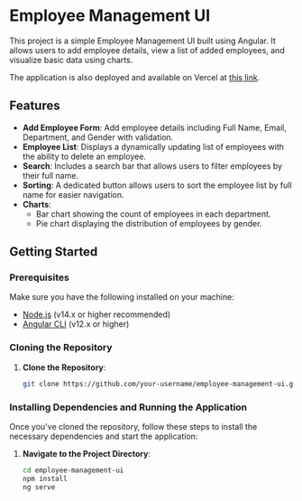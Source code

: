# Employee Management UI

This project is a simple Employee Management UI built using Angular. It allows users to add employee details, view a list of added employees, and visualize basic data using charts.

The application is also deployed and available on Vercel at [this link](https://employee-management-task-exjr.vercel.app/).

## Features

- **Add Employee Form**: Add employee details including Full Name, Email, Department, and Gender with validation.
- **Employee List**: Displays a dynamically updating list of employees with the ability to delete an employee.
- **Search**: Includes a search bar that allows users to filter employees by their full name.
- **Sorting**: A dedicated button allows users to sort the employee list by full name for easier navigation.
- **Charts**:
  - Bar chart showing the count of employees in each department.
  - Pie chart displaying the distribution of employees by gender.

## Getting Started

### Prerequisites

Make sure you have the following installed on your machine:

- [Node.js](https://nodejs.org/) (v14.x or higher recommended)
- [Angular CLI](https://angular.io/cli) (v12.x or higher)

### Cloning the Repository

1. **Clone the Repository**:
   ```bash
   git clone https://github.com/your-username/employee-management-ui.git
   ```

### Installing Dependencies and Running the Application

Once you've cloned the repository, follow these steps to install the necessary dependencies and start the application:

1. **Navigate to the Project Directory**:

   ```bash
   cd employee-management-ui
   npm install
   ng serve
   ```
